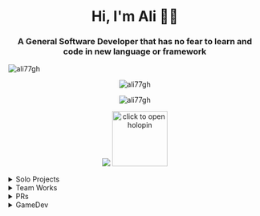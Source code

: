 <h1 align="center">Hi, I'm Ali 👋🤓</h1>
<h3 align="center">A General Software Developer that has no fear to learn and code in new language or framework</h3>

<p align="left"> <img src="https://komarev.com/ghpvc/?username=ali77gh&label=Profile%20views&color=0e75b6&style=flat" alt="ali77gh" /> </p>



<p align="center"><img  src="https://github-readme-stats.vercel.app/api/top-langs?username=ali77gh&hide=css,html,shaderlab,cmake&theme=tokyonight&langs_count=6&layout=donut" alt="ali77gh" /></p>

<p align="center"><img src="https://github-readme-stats.vercel.app/api?username=ali77gh&show_icons=true&theme=tokyonight&show=prs_merged,prs_merged_percentage&rank_icon=percentile&include_all_commits=true" alt="ali77gh" /></p>

<p align="center">
    <img src="https://github-profile-trophy.vercel.app/?username=ali77gh&column=5&theme=nord&margin-w=15&margin-h=15&title=MultiLanguage,Stars,Followers,Commits,PullRequest"/>
    <a href="https://www.holopin.io/hacktoberfest2024/userbadge/cm3714hag07660clc0xnxeypc"><img width=110  src="https://assets.holopin.io/hf2024levels/level4-sloth-code-tumbler-robe-witch-moon.webp" alt="click to open holopin" /> </a>
</p>


<details>
  <summary>Solo Projects</summary>

<br>

[![Readme Card](https://github-readme-stats.vercel.app/api/pin/?username=ali77gh&repo=bake-rs&theme=tokyonight)](https://github.com/ali77gh/bake-rs)
[![Readme Card](https://github-readme-stats.vercel.app/api/pin/?username=ali77gh&repo=chap&theme=tokyonight)](https://github.com/ali77gh/chap)
[![Readme Card](https://github-readme-stats.vercel.app/api/pin/?username=ali77gh&repo=projectanalyzer&theme=tokyonight)](https://github.com/ali77gh/projectanalyzer)
[![Readme Card](https://github-readme-stats.vercel.app/api/pin/?username=ali77gh&repo=telescope&theme=tokyonight)](https://github.com/ali77gh/telescope)
[![Readme Card](https://github-readme-stats.vercel.app/api/pin/?username=ali77gh&repo=hrypton-droid&theme=tokyonight)](https://github.com/ali77gh/hrypton-droid)
[![Readme Card](https://github-readme-stats.vercel.app/api/pin/?username=unitools-apps&repo=unitools-android&theme=tokyonight)](https://github.com/ali77gh/hrypton-droid)
[![Readme Card](https://github-readme-stats.vercel.app/api/pin/?username=ali77gh&repo=easydataandroid&theme=tokyonight)](https://github.com/ali77gh/easydataandroid)

</details>

<details>
  <summary>Team Works</summary>

[![Readme Card](https://github-readme-stats.vercel.app/api/pin/?username=persian-tools&repo=rust-persian-tools&theme=tokyonight)](https://github.com/persian-tools/rust-persian-tools)
[![Readme Card](https://github-readme-stats.vercel.app/api/pin/?username=ali77gh&repo=language_performance_prime_algorithm&theme=tokyonight)](https://github.com/ali77gh/language_performance_prime_algorithm)
[![Readme Card](https://github-readme-stats.vercel.app/api/pin/?username=ali77gh&repo=PersianFontDotMatris&theme=tokyonight)](https://github.com/ali77gh/PersianFontDotMatris)
[![Readme Card](https://github-readme-stats.vercel.app/api/pin/?username=ali77gh&repo=GNM-desktop&theme=tokyonight)](https://github.com/ali77gh/GNM-desktop)


</details>

<details>
  <summary>PRs</summary>

| Repo | Change |
|------|--------|
| [Dioxus](https://github.com/DioxusLabs/dioxus-template/pull/35) | Bug fix (router problem) |
| [TheAlgorithms/Rust](https://github.com/TheAlgorithms/Rust/pull/831) | RGB to CMYK 
| [sableangle/UnityHTTPServer](https://github.com/sableangle/UnityHTTPServer/pull/8) | Bug fix
| [alirezasariri78](https://github.com/alirezasariri78/rs-abbreviation-number/pull/1) | Feature + Improve API
| [Dioxus](https://github.com/DioxusLabs/dioxus-template/pull/36/) | Bug fix (git miss-config) |
| [TheAlgorithms/Rust](https://github.com/TheAlgorithms/Rust/pull/830) | Length conversion |
| [alirezasariri78](https://github.com/alirezasariri78/DiskAnalyzer/pull/15/) | Bug fix
| [FatulM/shamsi_date](https://github.com/FatulM/shamsi_date/pull/24/) | Improve API
| [tokio](https://github.com/tokio-rs/tokio/pull/6530) | Adding fs::walk() to tokio (rejected but was fun)
| [alirezasariri78](https://github.com/alirezasariri78/rs-abbreviation-number/pull/8/) | Style fix


</details>

<details>
  <summary>GameDev</summary>

[![Readme Card](https://github-readme-stats.vercel.app/api/pin/?username=Pishik-Games&repo=DanglingSpaceman&theme=tokyonight)](https://github.com/Pishik-Games/DanglingSpaceman)
[![Readme Card](https://github-readme-stats.vercel.app/api/pin/?username=Pishik-Games&repo=RootsOfRage&theme=tokyonight)](https://github.com/Pishik-Games/RootsOfRage)
[![Readme Card](https://github-readme-stats.vercel.app/api/pin/?username=Pishik-Games&repo=PeaceClown&theme=tokyonight)](https://github.com/Pishik-Games/PeaceClown)

</details>

